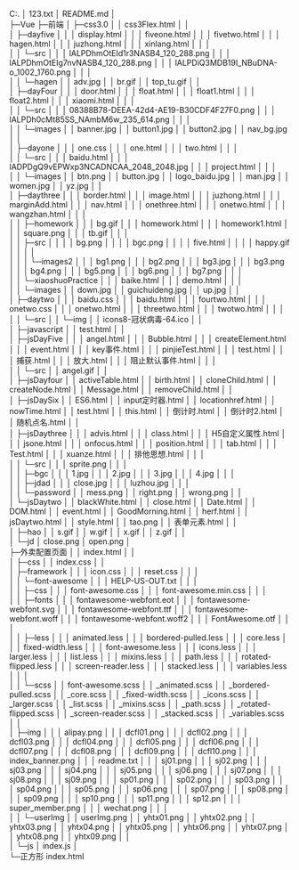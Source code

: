 C:.
│  123.txt
│  README.md
│  
├─Vue
├─前端
│  ├─css3.0
│  │      css3Flex.html
│  │      
│  ├─dayfive
│  │  │  display.html
│  │  │  fiveone.html
│  │  │  fivetwo.html
│  │  │  hagen.html
│  │  │  juzhong.html
│  │  │  xinlang.html
│  │  │  
│  │  └─src
│  │      │  lALPDhmOtEId1r3NASB4_120_288.png
│  │      │  lALPDhmOtEIg7nvNASB4_120_288.png
│  │      │  lALPDiQ3MDB19I_NBuDNA-o_1002_1760.png
│  │      │  
│  │      └─hagen
│  │              adv.jpg
│  │              br.gif
│  │              top_tu.gif
│  │              
│  ├─dayFour
│  │  │  door.html
│  │  │  float.html
│  │  │  float1.html
│  │  │  float2.html
│  │  │  xiaomi.html
│  │  │  
│  │  └─src
│  │      │  08388B78-DEEA-42d4-AE19-B30CDF4F27F0.png
│  │      │  lALPDh0cMt85SS_NAmbM6w_235_614.png
│  │      │  
│  │      └─images
│  │              banner.jpg
│  │              button1.jpg
│  │              button2.jpg
│  │              nav_bg.jpg
│  │              
│  ├─dayone
│  │  │  one.css
│  │  │  one.html
│  │  │  two.html
│  │  │  
│  │  └─src
│  │      │  baidu.html
│  │      │  lADPDgQ9vEPWxp3NCADNCAA_2048_2048.jpg
│  │      │  project.html
│  │      │  
│  │      └─images
│  │              btn.png
│  │              button.jpg
│  │              logo_baidu.jpg
│  │              man.jpg
│  │              women.jpg
│  │              yz.jpg
│  │              
│  ├─daythree
│  │  │  border.html
│  │  │  image.html
│  │  │  juzhong.html
│  │  │  marginAdd.html
│  │  │  nav.html
│  │  │  onethree.html
│  │  │  onetwo.html
│  │  │  wangzhan.html
│  │  │  
│  │  ├─homework
│  │  │      bg.gif
│  │  │      homework.html
│  │  │      homework1.html
│  │  │      square.png
│  │  │      tb.gif
│  │  │      
│  │  ├─src
│  │  │  │  bg.png
│  │  │  │  bgc.png
│  │  │  │  five.html
│  │  │  │  happy.gif
│  │  │  │  
│  │  │  └─images2
│  │  │          bg1.png
│  │  │          bg2.png
│  │  │          bg3.jpg
│  │  │          bg3.png
│  │  │          bg4.png
│  │  │          bg5.png
│  │  │          bg6.png
│  │  │          bg7.png
│  │  │          
│  │  └─xiaoshuoPractice
│  │      │  baike.html
│  │      │  demo.html
│  │      │  
│  │      └─images
│  │              down.jpg
│  │              guichuideng.jpg
│  │              up.jpg
│  │              
│  ├─daytwo
│  │  │  baidu.css
│  │  │  baidu.html
│  │  │  fourtwo.html
│  │  │  onetwo.css
│  │  │  onetwo.html
│  │  │  threetwo.html
│  │  │  twotwo.html
│  │  │  
│  │  └─src
│  │      └─img
│  │              icons8-冠状病毒-64.ico
│  │              
│  ├─javascript
│  │      test.html
│  │      
│  ├─jsDayFive
│  │  │  angel.html
│  │  │  Bubble.html
│  │  │  createElement.html
│  │  │  event.html
│  │  │  key事件.html
│  │  │  pinjieTest.html
│  │  │  test.html
│  │  │  捕获.html
│  │  │  放大.html
│  │  │  阻止默认事件.html
│  │  │  
│  │  └─src
│  │          angel.gif
│  │          
│  ├─jsDayfour
│  │      activeTable.html
│  │      birth.html
│  │      cloneChild.html
│  │      createNode.html
│  │      Message.html
│  │      removeChild.html
│  │      
│  ├─jsDaySix
│  │      ES6.html
│  │      input定时器.html
│  │      locationhref.html
│  │      nowTime.html
│  │      test.html
│  │      this.html
│  │      倒计时.html
│  │      倒计时2.html
│  │      随机点名.html
│  │      
│  ├─jsDaythree
│  │  │  advis.html
│  │  │  class.html
│  │  │  H5自定义属性.html
│  │  │  jsone.html
│  │  │  onfocus.html
│  │  │  position.html
│  │  │  tab.html
│  │  │  Test.html
│  │  │  xuanze.html
│  │  │  排他思想.html
│  │  │  
│  │  └─src
│  │      │  sprite.png
│  │      │  
│  │      ├─bgc
│  │      │      1.jpg
│  │      │      2.jpg
│  │      │      3.jpg
│  │      │      4.jpg
│  │      │      
│  │      ├─jdad
│  │      │      close.jpg
│  │      │      luzhou.jpg
│  │      │      
│  │      └─password
│  │              mess.png
│  │              right.png
│  │              wrong.png
│  │              
│  └─jsDaytwo
│      │  blackWhite.html
│      │  close.html
│      │  Date.html
│      │  DOM.html
│      │  event.html
│      │  GoodMorning.html
│      │  herf.html
│      │  jsDaytwo.html
│      │  style.html
│      │  tao.png
│      │  表单元素.html
│      │  
│      ├─hao
│      │      s.gif
│      │      w.gif
│      │      x.gif
│      │      z.gif
│      │      
│      └─jd
│              close.png
│              open.png
│              
├─外卖配置页面
│  │  index.html
│  │  
│  ├─css
│  │      index.css
│  │      
│  ├─framework
│  │  │  icon.css
│  │  │  reset.css
│  │  │  
│  │  └─font-awesome
│  │      │  HELP-US-OUT.txt
│  │      │  
│  │      ├─css
│  │      │      font-awesome.css
│  │      │      font-awesome.min.css
│  │      │      
│  │      ├─fonts
│  │      │      fontawesome-webfont.eot
│  │      │      fontawesome-webfont.svg
│  │      │      fontawesome-webfont.ttf
│  │      │      fontawesome-webfont.woff
│  │      │      fontawesome-webfont.woff2
│  │      │      FontAwesome.otf
│  │      │      
│  │      ├─less
│  │      │      animated.less
│  │      │      bordered-pulled.less
│  │      │      core.less
│  │      │      fixed-width.less
│  │      │      font-awesome.less
│  │      │      icons.less
│  │      │      larger.less
│  │      │      list.less
│  │      │      mixins.less
│  │      │      path.less
│  │      │      rotated-flipped.less
│  │      │      screen-reader.less
│  │      │      stacked.less
│  │      │      variables.less
│  │      │      
│  │      └─scss
│  │              font-awesome.scss
│  │              _animated.scss
│  │              _bordered-pulled.scss
│  │              _core.scss
│  │              _fixed-width.scss
│  │              _icons.scss
│  │              _larger.scss
│  │              _list.scss
│  │              _mixins.scss
│  │              _path.scss
│  │              _rotated-flipped.scss
│  │              _screen-reader.scss
│  │              _stacked.scss
│  │              _variables.scss
│  │              
│  ├─img
│  │  │  alipay.png
│  │  │  dcfl01.png
│  │  │  dcfl02.png
│  │  │  dcfl03.png
│  │  │  dcfl04.png
│  │  │  dcfl05.png
│  │  │  dcfl06.png
│  │  │  dcfl07.png
│  │  │  dcfl08.png
│  │  │  dcfl09.png
│  │  │  dcfl10.png
│  │  │  index_banner.png
│  │  │  readme.txt
│  │  │  sj01.png
│  │  │  sj02.png
│  │  │  sj03.png
│  │  │  sj04.png
│  │  │  sj05.png
│  │  │  sj06.png
│  │  │  sj07.png
│  │  │  sj08.png
│  │  │  sj09.png
│  │  │  sp01.png
│  │  │  sp02.png
│  │  │  sp03.png
│  │  │  sp04.png
│  │  │  sp05.png
│  │  │  sp06.png
│  │  │  sp07.png
│  │  │  sp08.png
│  │  │  sp09.png
│  │  │  sp10.png
│  │  │  sp11.png
│  │  │  sp12.pn
│  │  │  super_member.png
│  │  │  wechat.png
│  │  │  
│  │  └─userImg
│  │          userImg.png
│  │          yhtx01.png
│  │          yhtx02.png
│  │          yhtx03.png
│  │          yhtx04.png
│  │          yhtx05.png
│  │          yhtx06.png
│  │          yhtx07.png
│  │          yhtx08.png
│  │          yhtx09.png
│  │          
│  └─js
│          index.js
│          
└─正方形
        index.html
        
